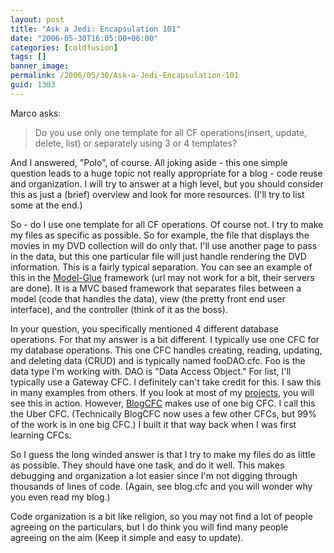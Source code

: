 ```yaml
---
layout: post
title: "Ask a Jedi: Encapsulation 101"
date: "2006-05-30T16:05:00+06:00"
categories: [coldfusion]
tags: []
banner_image: 
permalink: /2006/05/30/Ask-a-Jedi-Encapsulation-101
guid: 1303
---
```


Marco asks:

<blockquote>
Do you use only one template for all CF operations(insert, update, delete, list) or separately using 3 or 4 templates?
</blockquote>

And I answered, "Polo", of course. All joking aside - this one simple question leads to a huge topic not really appropriate for a blog - code reuse and organization. I will try to answer at a high level, but you should consider this as just a (brief) overview and look for more resources. (I'll try to list some at the end.)

So - do I use one template for all CF operations. Of course not. I try to make my files as specific as possible. So for example, the file that displays the movies in my DVD collection will do only that. I'll use another page to pass in the data, but this one particular file will just handle rendering the DVD information. This is a fairly typical separation. You can see an example of this in the <a href="http://www.model-glue.com">Model-Glue</a> framework (url may not work for a bit, their servers are done). It is a MVC based framework that separates files between a model (code that handles the data), view (the pretty front end user interface), and the controller (think of it as the boss). 

In your question, you specifically mentioned 4 different database operations. For that my answer is a bit different. I typically use one CFC for my database operations. This one CFC handles creating, reading, updating, and deleting data (CRUD) and is typically named fooDAO.cfc. Foo is the data type I'm working with. DAO is "Data Access Object." For list, I'll typically use a Gateway CFC. I definitely can't take credit for this. I saw this in many examples from others. If you look at most of my <a href="http://ray.camdenfamily.com/projects/projects.cfm">projects</a>, you will see this in action. However, <a href="http://www.blogcfc.com">BlogCFC</a> makes use of one big CFC. I call this the Uber CFC. (Technically BlogCFC now uses a few other CFCs, but 99% of the work is in one big CFC.) I built it that way back when I was first learning CFCs. 

So I guess the long winded answer is that I try to make my files do as little as possible. They should have one task, and do it well. This makes debugging and organization a lot easier since I'm not digging through thousands of lines of code. (Again, see blog.cfc and you will wonder why you even read my blog.) 

Code organization is a bit like religion, so you may not find a lot of people agreeing on the particulars, but I do think you will find many people agreeing on the aim (Keep it simple and easy to update).